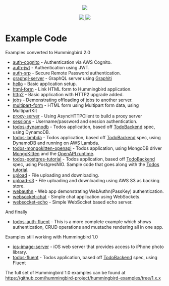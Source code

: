 <p align="center">
<picture>
  <source media="(prefers-color-scheme: dark)" srcset="https://github.com/hummingbird-project/hummingbird/assets/9382567/48de534f-8301-44bd-b117-dfb614909efd">
  <img src="https://github.com/hummingbird-project/hummingbird/assets/9382567/e371ead8-7ca1-43e3-8077-61d8b5eab879">
</picture>
</p>  
<p align="center">
<a href="https://swift.org">
  <img src="https://img.shields.io/badge/swift-5.9-brightgreen.svg"/>
</a>
<a href="https://discord.gg/7ME3nZ7mP2">
  <img src="https://img.shields.io/badge/chat-discord-brightgreen.svg"/>
</a>
</p>

# Example Code

Examples converted to Hummingbird 2.0

- [auth-cognito](https://github.com/hummingbird-project/hummingbird-examples/tree/main/auth-cognito) - Authentication via AWS Cognito.
- [auth-jwt](https://github.com/hummingbird-project/hummingbird-examples/tree/main/auth-jwt) - Authentication using JWT.
- [auth-srp](https://github.com/hummingbird-project/hummingbird-examples/tree/main/auth-srp) - Secure Remote Password authentication.
- [graphql-server](https://github.com/hummingbird-project/hummingbird-examples/tree/main/graphql-server) - GraphQL server using [Graphiti](https://github.com/GraphQLSwift/Graphiti)
- [hello](https://github.com/hummingbird-project/hummingbird-examples/tree/main/hello) - Basic application setup.
- [html-form](https://github.com/hummingbird-project/hummingbird-examples/tree/main/html-form) - Link HTML form to Hummingbird application.
- [http2](https://github.com/hummingbird-project/hummingbird-examples/tree/main/http2) - Basic application with HTTP2 upgrade added.
- [jobs](https://github.com/hummingbird-project/hummingbird-examples/tree/main/jobs) - Demonstrating offloading of jobs to another server.
- [multipart-form](https://github.com/hummingbird-project/hummingbird-examples/tree/main/multipart-form) - HTML form using Multipart form data, using MultipartKit
- [proxy-server](https://github.com/hummingbird-project/hummingbird-examples/tree/main/proxy-server) - Using AsyncHTTPClient to build a proxy server
- [sessions](https://github.com/hummingbird-project/hummingbird-examples/tree/main/sessions) - Username/password and session authentication.
- [todos-dynamodb](https://github.com/hummingbird-project/hummingbird-examples/tree/main/todos-dynamodb) - Todos application, based off [TodoBackend](http://todobackend.com) spec, using DynamoDB.
- [todos-lambda](https://github.com/hummingbird-project/hummingbird-examples/tree/main/todos-lambda) - Todos application, based off [TodoBackend](http://todobackend.com) spec, using DynamoDB and running on AWS Lambda.
- [todos-mongokitten-openapi](https://github.com/hummingbird-project/hummingbird-examples/tree/main/todos-mongokitten-openapi) - Todos application, using MongoDB driver [MongoKitten](https://github.com/orlandos-nl/MongoKitten) and the [OpenAPI runtime](https://github.com/apple/swift-openapi-runtime).
- [todos-postgres-tutorial](https://github.com/hummingbird-project/hummingbird-examples/tree/main/todos-postgres-tutorial) - Todos application, based off [TodoBackend](http://todobackend.com) spec, using PostgresNIO. Sample code that goes along with the [Todos tutorial](https://hummingbird-project.github.io/hummingbird-docs/2.0/tutorials/todos).
- [upload](https://github.com/hummingbird-project/hummingbird-examples/tree/main/upload) - File uploading and downloading.
- [upload-s3](https://github.com/hummingbird-project/hummingbird-examples/tree/main/upload-s3) - File uploading and downloading using AWS S3 as backing store.
- [webauthn](https://github.com/hummingbird-project/hummingbird-examples/tree/main/webauthn) - Web app demonstrating WebAuthn(PassKey) authentication.
- [websocket-chat](https://github.com/hummingbird-project/hummingbird-examples/tree/main/websocket-chat) - Simple chat application using WebSockets.
- [websocket-echo](https://github.com/hummingbird-project/hummingbird-examples/tree/main/websocket-echo) - Simple WebSocket based echo server.

And finally

- [todos-auth-fluent](https://github.com/hummingbird-project/hummingbird-examples/tree/main/todos-auth-fluent) - This is a more complete example which shows authentication, CRUD operations and mustache rendering all in one app.

Examples still working with Hummingbird 1.0

- [ios-image-server](https://github.com/hummingbird-project/hummingbird-examples/tree/1.x.x/ios-image-server) - iOS web server that provides access to iPhone photo library.
- [todos-fluent](https://github.com/hummingbird-project/hummingbird-examples/tree/1.x.x/todos-fluent) - Todos application, based off [TodoBackend](http://todobackend.com) spec, using Fluent

The full set of Hummingbird 1.0 examples can be found at https://github.com/hummingbird-project/hummingbird-examples/tree/1.x.x
